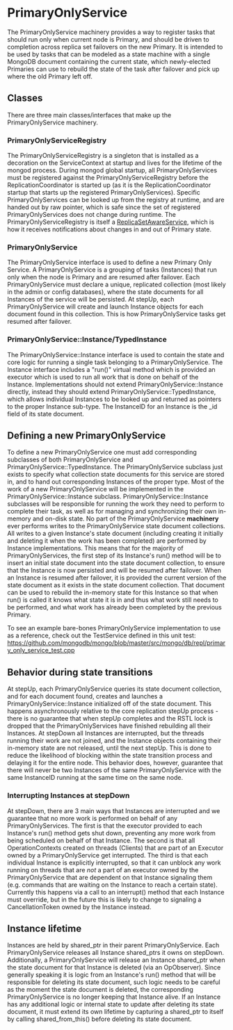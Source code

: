 # PrimaryOnlyService

The PrimaryOnlyService machinery provides a way to register tasks that should run only when current
node is Primary, and should be driven to completion across replica set failovers on the new
Primary. It is intended to be used by tasks that can be modeled as a state machine with a single
MongoDB document containing the current state, which newly-elected Primaries can use to rebuild the
state of the task after failover and pick up where the old Primary left off.

## Classes

There are three main classes/interfaces that make up the PrimaryOnlyService machinery.

### PrimaryOnlyServiceRegistry

The PrimaryOnlyServiceRegistry is a singleton that is installed as a decoration on the
ServiceContext at startup and lives for the lifetime of the mongod process. During mongod global
startup, all PrimaryOnlyServices must be registered against the PrimaryOnlyServiceRegistry before
the ReplicationCoordinator is started up (as it is the ReplicationCoordinator startup that starts up
the registered PrimaryOnlyServices). Specific PrimaryOnlyServices can be looked up from the registry
at runtime, and are handed out by raw pointer, which is safe since the set of registered
PrimaryOnlyServices does not change during runtime. The PrimaryOnlyServiceRegistry is itself a
[ReplicaSetAwareService](../src/mongo/db/repl/README.md#ReplicaSetAwareService-interface), which is
how it receives notifications about changes in and out of Primary state.

### PrimaryOnlyService

The PrimaryOnlyService interface is used to define a new Primary Only Service. A PrimaryOnlyService
is a grouping of tasks (Instances) that run only when the node is Primary and are resumed after
failover. Each PrimaryOnlyService must declare a unique, replicated collection (most likely in the
admin or config databases), where the state documents for all Instances of the service will be
persisted. At stepUp, each PrimaryOnlyService will create and launch Instance objects for each
document found in this collection. This is how PrimaryOnlyService tasks get resumed after failover.

### PrimaryOnlyService::Instance/TypedInstance

The PrimaryOnlyService::Instance interface is used to contain the state and core logic for running a
single task belonging to a PrimaryOnlyService. The Instance interface includes a "run()" virtual
method which is provided an executor which is used to run all work that is done on behalf of the
Instance. Implementations should not extend PrimaryOnlyService::Instance directly, instead they
should extend PrimaryOnlyService::TypedInstance, which allows individual Instances to be looked up
and returned as pointers to the proper Instance sub-type. The InstanceID for an Instance is the \_id
field of its state document.

## Defining a new PrimaryOnlyService

To define a new PrimaryOnlyService one must add corresponding subclasses of both PrimaryOnlyService
and PrimaryOnlyService::TypedInstance. The PrimaryOnlyService subclass just exists to specify what
collection state documents for this service are stored in, and to hand out corresponding Instances
of the proper type. Most of the work of a new PrimaryOnlyService will be implemented in the
PrimaryOnlyService::Instance subclass. PrimaryOnlyService::Instance subclasses will be responsible
for running the work they need to perform to complete their task, as well as for managing and
synchronizing their own in-memory and on-disk state. No part of the PrimaryOnlyService **machinery**
ever performs writes to the PrimaryOnlyService state document collections. All writes to a given
Instance's state document (including creating it initially and deleting it when the work has been
completed) are performed by Instance implementations. This means that for the majority of
PrimaryOnlyServices, the first step of its Instance's run() method will be to insert an initial
state document into the state document collection, to ensure that the Instance is now persisted and
will be resumed after failover. When an Instance is resumed after failover, it is provided the
current version of the state document as it exists in the state document collection. That document
can be used to rebuild the in-memory state for this Instance so that when run() is called it knows
what state it is in and thus what work still needs to be performed, and what work has already been
completed by the previous Primary.

To see an example bare-bones PrimaryOnlyService implementation to use as a reference, check out the
TestService defined in this unit test: https://github.com/mongodb/mongo/blob/master/src/mongo/db/repl/primary_only_service_test.cpp

## Behavior during state transitions

At stepUp, each PrimaryOnlyService queries its state document collection, and for each document
found, creates and launches a PrimaryOnlyService::Instance initialized off of the state
document. This happens asynchronously relative to the core replication stepUp process - there is no
guarantee that when stepUp completes and the RSTL lock is dropped that the PrimaryOnlyServices have
finished rebuilding all their Instances. At stepDown all Instances are interrupted, but the threads
running their work are not joined, and the Instance objects containing their in-memory state are not
released, until the next stepUp. This is done to reduce the likelihood of blocking within the state
transition process and delaying it for the entire node. This behavior does, however, guarantee that
there will never be two Instances of the same PrimaryOnlyService with the same InstanceID running at
the same time on the same node.

### Interrupting Instances at stepDown

At stepDown, there are 3 main ways that Instances are interrupted and we guarantee that no more work
is performed on behalf of any PrimaryOnlyServices. The first is that the executor provided to each
Instance's run() method gets shut down, preventing any more work from being scheduled on behalf of
that Instance. The second is that all OperationContexts created on threads (Clients) that are part
of an Executor owned by a PrimaryOnlyService get interrupted. The third is that each individual
Instance is explicitly interrupted, so that it can unblock any work running on threads that are
_not_ a part of an executor owned by the PrimaryOnlyService that are dependent on that Instance
signaling them (e.g. commands that are waiting on the Instance to reach a certain state). Currently
this happens via a call to an interrupt() method that each Instance must override, but in the future
this is likely to change to signaling a CancellationToken owned by the Instance instead.

## Instance lifetime

Instances are held by shared_ptr in their parent PrimaryOnlyService. Each PrimaryOnlyService
releases all Instance shared_ptrs it owns on stepDown. Additionally, a PrimaryOnlyService will
release an Instance shared_ptr when the state document for that Instance is deleted (via an
OpObserver). Since generally speaking it is logic from an Instance's run() method that will be
responsible for deleting its state document, such logic needs to be careful as the moment the state
document is deleted, the corresponding PrimaryOnlyService is no longer keeping that Instance alive.
If an Instance has any additional logic or internal state to update after deleting its state
document, it must extend its own lifetime by capturing a shared_ptr to itself by calling
shared_from_this() before deleting its state document.

